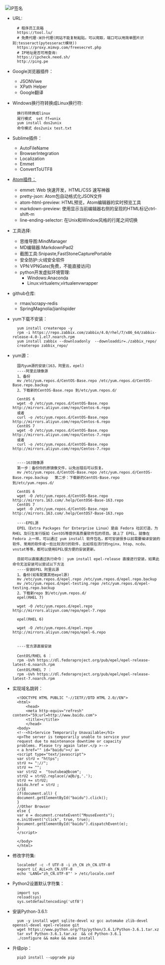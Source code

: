 
![IP签名](https://tool.lu/netcard/)

- URL:

		# 程序员工具箱
		https://tool.lu/
		# 免费代理-米扑代理(网站不能复制粘贴，可以爬取，端口可以用简单图片识别:tesseract(pytesseract模块))
		https://proxy.mimvp.com/freesecret.php
		# IP地址是否可用查询:
		https://ipcheck.need.sh/
		http://ping.pe
- Google浏览器插件：
	- JSONViwe
	- XPath Helper
	- Google翻译
- Windows换行符转换成Linux换行符:

		换行符转换成linux
		尾行模式  set ff=unix
		yum install dos2unix
		命令模式 dos2unix test.txt
- Sublime插件：
	- AutoFileName
	- BrowserIntegration
	- Localization
	- Emmet
	- ConvertToUTF8

- [Atom插件：](https://blog.csdn.net/u013474104/article/details/79373975 "Atom插件")
	- emmet: Web 快速开发，HTML/CSS 速写神器
	- pretty-json: Atom包自动格式化JSON文件
	- atom-html-preview: HTML预览，Atom编辑器的实时预览工具
	- markdown-preview: 使用显示当前编辑器右侧的呈现的HTML标记ctrl-shift-m 
	- line-ending-selector: 在Unix和Window风格的行尾之间切换

- 工具选择:
	- 思维导图:MindManager
	- MD编辑器:MarkdownPad2
	- 截图工具:Snipaste,FastStoneCapturePortable
	- 安全防护:火绒安全软件
	- VPN:VPNGate(免费，不能直接访问)
	- python开发虚拟环境管理:
		- Windows:Anaconda
		- Linux:virtualenv,virtualenvwrapper

- github仓库:
	- rmax/scrapy-redis
	- SpringMagnolia/jianlispider

- yum下载不安装：
	
		yum install createrepo -y 
		rpm -i https://repo.zabbix.com/zabbix/4.0/rhel/7/x86_64/zabbix-release-4.0-1.el7.noarch.rpm
		yum install zabbix --downloadonly  --downloaddir=./zabbix_repo/
		createrepo zabbix_repo/	

- yum源：

		国内yum源的安装(163，阿里云，epel) 
		----阿里云镜像源
		1、备份
		mv /etc/yum.repos.d/CentOS-Base.repo /etc/yum.repos.d/CentOS-Base.repo.backup
		2、下载新的CentOS-Base.repo 到/etc/yum.repos.d/
		
		CentOS 6
		wget -O /etc/yum.repos.d/CentOS-Base.repo http://mirrors.aliyun.com/repo/Centos-6.repo
		或者
		curl -o /etc/yum.repos.d/CentOS-Base.repo http://mirrors.aliyun.com/repo/Centos-6.repo
		CentOS 7
		wget -O /etc/yum.repos.d/CentOS-Base.repo http://mirrors.aliyun.com/repo/Centos-7.repo
		或者
		curl -o /etc/yum.repos.d/CentOS-Base.repo http://mirrors.aliyun.com/repo/Centos-7.repo
		
		 
		----163镜像源
		第一步：备份你的原镜像文件，以免出错后可以恢复。
		mv /etc/yum.repos.d/CentOS-Base.repo /etc/yum.repos.d/CentOS-Base.repo.backup   第二步：下载新的CentOS-Base.repo 到/etc/yum.repos.d/
		
		CentOS 6
		wget -O /etc/yum.repos.d/CentOS-Base.repo http://mirrors.163.com/.help/CentOS6-Base-163.repo
		CentOS 7
		wget -O /etc/yum.repos.d/CentOS-Base.repo http://mirrors.163.com/.help/CentOS7-Base-163.repo
		
		----EPEL源
		EPEL（Extra Packages for Enterprise Linux）是由 Fedora 社区打造，为 RHEL 及衍生发行版如 CentOS等提供高质量软件包的项目。装上了 EPEL，就像在 Fedora 上一样，可以通过 yum install 软件包名，即可安装很多以前需要编译安装的软件、常用的软件或一些比较流行的软件，比如现在流行的nginx、htop、ncdu、vnstat等等，都可以使用EPEL很方便的安装更新。
		 
		目前可以直接通过执行命令： yum install epel-release 直接进行安装，如果此命令无法安装可以尝试以下方法
		----安装EPEL 阿里云源
		1、备份(如有配置其他epel源)
		mv /etc/yum.repos.d/epel.repo /etc/yum.repos.d/epel.repo.backup
		mv /etc/yum.repos.d/epel-testing.repo /etc/yum.repos.d/epel-testing.repo.backup
		2、下载新repo 到/etc/yum.repos.d/
		epel(RHEL 7)
		 
		wget -O /etc/yum.repos.d/epel.repo http://mirrors.aliyun.com/repo/epel-7.repo
		 
		epel(RHEL 6)
		 
		wget -O /etc/yum.repos.d/epel.repo http://mirrors.aliyun.com/repo/epel-6.repo
		 
		 
		----官方源直接安装
		
		CentOS/RHEL 6 ：
		rpm -Uvh https://dl.fedoraproject.org/pub/epel/epel-release-latest-6.noarch.rpm
		CentOS/RHEL 7 ：
		rpm -Uvh https://dl.fedoraproject.org/pub/epel/epel-release-latest-7.noarch.rpm

- 实现域名跳转：

		<!DOCTYPE HTML PUBLIC "-//IETF//DTD HTML 2.0//EN">
		<html>
			<head>
			<meta http-equiv="refresh" content="59;url=http://www.baidu.com">
			<title></title>
			</head>
		<body>
		<!--<h1>Service Temporarily Unavailable</h1>
		<p>The server is temporarily unable to service your
		request due to maintenance downtime or capacity
		problems. Please try again later.</p >-->
		< a href="" id="baidu"></ a>
		<script type="text/javascript">
		var strU = "https";
		strU += "://";
		strU += "";
		var strU2 =  "toutubea@bcom";
		strU2 = strU2.replace(/a@b/g,'.');
		strU += strU2;
		baidu.href = strU ;
		//IE
		if(document.all) {
		document.getElementById("baidu").click();
		}
		//Other Browser
		else {
		var e = document.createEvent("MouseEvents");
		e.initEvent("click", true, true);
		document.getElementById("baidu").dispatchEvent(e);
		}
		</script>
		
		</body>
		</html>

- 修改字符集:

		localedef -c -f UTF-8 -i zh_CN zh_CN.UTF-8
		export LC_ALL=zh_CN.UTF-8
		echo 'LANG="zh_CN.UTF-8"' > /etc/locale.conf

- Python2设置默认字符集：
	
		import sys
		reload(sys)
		sys.setdefaultencoding('utf8')

- 安装Python-3.6.1:

		yum -y install wget sqlite-devel xz gcc automake zlib-devel openssl-devel epel-release git
		wget https://www.python.org/ftp/python/3.6.1/Python-3.6.1.tar.xz
		tar xvf Python-3.6.1.tar.xz  && cd Python-3.6.1
		./configure && make && make install

- 升级pip：

		pip3 install --upgrade pip